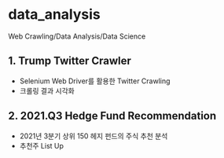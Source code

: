 # data_analysis
Web Crawling/Data Analysis/Data Science

## 1. Trump Twitter Crawler
- Selenium Web Driver를 활용한 Twitter Crawling
- 크롤링 결과 시각화

## 2. 2021.Q3 Hedge Fund Recommendation
- 2021년 3분기 상위 150 헤지 펀드의 주식 추천 분석
- 추천주 List Up


